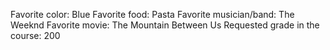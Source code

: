 Favorite color: Blue 
Favorite food: Pasta 
Favorite musician/band: The Weeknd 
Favorite movie: The Mountain Between Us 
Requested grade in the course: 200 


